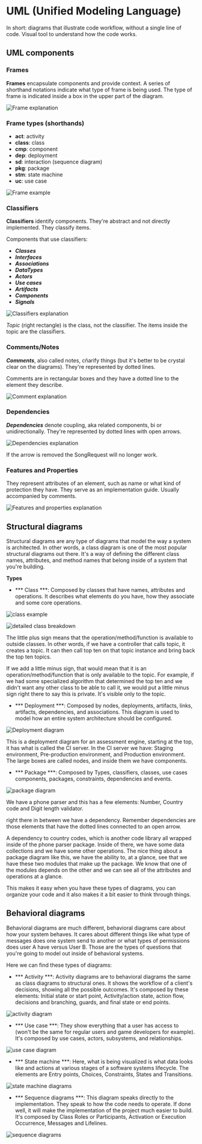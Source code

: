 # UML (Unified Modeling Language)

In short: diagrams that illustrate code workflow, without a single line of code. Visual tool to understand how the code works.

## UML components

### Frames

**Frames** encapsulate components and provide context. A series of shorthand notations indicate what type of frame is being used. The type of frame is indicated inside a box in the upper part of the diagram.

![Frame explanation](https://s3-us-west-2.amazonaws.com/devcamp-pictures/UML+images/Screen+Shot+2017-10-11+at+2.39.43+PM.png)

### Frame types (shorthands)

* **act**: activity
* **class**: class
* **cmp**: component
* **dep**: deployment
* **sd**: interaction (sequence diagram)
* **pkg**: package
* **stm**: state machine
* **uc**: use case

 ![Frame example](https://s3-us-west-2.amazonaws.com/devcamp-pictures/UML+images/Screen+Shot+2017-10-11+at+3.08.36+PM.png)

 ### Classifiers

 **Classifiers** identify components. They're abstract and not directly implemented. They classify items.

 Components that use classifiers: 

 * ***Classes***
 * ***Interfaces***
 * ***Associations***
 * ***DataTypes***
 * ***Actors***
 * ***Use cases***
 * ***Artifacts***
 * ***Components***
 * ***Signals***

 ![Classifiers explanation](https://s3-us-west-2.amazonaws.com/devcamp-pictures/UML+images/Screen+Shot+2017-10-11+at+3.50.07+PM.png)
 
 *Topic* (right rectangle) is the class, not the classifier. The items inside the topic are the classifiers.

 ### Comments/Notes

 ***Comments***, also called notes, cñarify things (but it's better to be crystal clear on the diagrams). They're represented by dotted lines.

 Comments are in rectangular boxes and they have a dotted line to the element they describe.

 ![Comment explanation](https://s3-us-west-2.amazonaws.com/devcamp-pictures/UML+images/Screen+Shot+2017-10-12+at+10.14.02+AM.png)

 ### Dependencies

 ***Dependencies*** denote coupling, aka related components, bi or unidirectionally. They're represented by dotted lines with open arrows.

 ![Dependencies explanation](https://s3-us-west-2.amazonaws.com/devcamp-pictures/UML+images/Screen+Shot+2017-10-12+at+11.02.32+AM.png)

 If the arrow is removed the SongRequest will no longer work.

 ### Features and Properties

 They represent attributes of an element, such as name or what kind of protection they have. They serve as an implementation guide. Usually accompanied by comments.

 ![Features and properties explanation](https://s3-us-west-2.amazonaws.com/devcamp-pictures/UML+images/Screen+Shot+2017-10-12+at+11.25.11+AM.png)

 ## Structural diagrams

 Structural diagrams are any type of diagrams that model the way a system is architected. In other words, a class diagram is one of the most popular structural diagrams out there. It's a way of defining the different class names, attributes, and method names that belong inside of a system that you're building.

 **Types**

 * *** Class ***: Composed by classes that have names, attributes and operations. It describes what elements do you have, how they associate and some core operations.

 ![class example](https://s3-us-west-2.amazonaws.com/devcamp-pictures/UML+images/Screen+Shot+2017-10-12+at+1.53.59+PM.png)

 ![detailed class breakdown](https://s3-us-west-2.amazonaws.com/devcamp-pictures/UML+images/Screen+Shot+2017-10-12+at+1.56.22+PM.png)

 The little plus sign means that the operation/method/function is available to outside classes. In other words, if we have a controller that calls topic, it creates a topic. It can then call top ten on that topic instance and bring back the top ten topics.

If we add a little minus sign, that would mean that it is an operation/method/function that is only available to the topic. For example, if we had some specialized algorithm that determined the top ten and we didn't want any other class to be able to call it, we would put a little minus sign right there to say this is private. It's visible only to the topic.

 * *** Deployment ***: Composed by nodes, deployments, artifacts, links, artifacts, dependencies, and associations. This diagram is used to model how an entire system architecture should be configured.

 ![Deployment diagram](https://s3-us-west-2.amazonaws.com/devcamp-pictures/UML+images/Screen+Shot+2017-10-12+at+2.41.43+PM.png)

 This is a deployment diagram for an assessment engine, starting at the top, it has what is called the CI server. In the CI server we have: Staging environment, Pre-production environment, and Production environment. The large boxes are called nodes, and inside them we have components.

 * *** Package ***: Composed by Types, classifiers, classes, use cases components, packages, constraints, dependencies and events. 

 ![package diagram](https://s3-us-west-2.amazonaws.com/devcamp-pictures/UML+images/Screen+Shot+2017-10-12+at+4.09.39+PM.png)

 We have a phone parser and this has a few elements: Number, Country code and Digit length validator.

 right there in between we have a dependency. Remember dependencies are those elements that have the dotted lines connected to an open arrow.

A dependency to country codes, which is another code library all wrapped inside of the phone parser package. Inside of there, we have some data collections and we have some other operations. The nice thing about a package diagram like this, we have the ability to, at a glance, see that we have these two modules that make up the package. We know that one of the modules depends on the other and we can see all of the attributes and operations at a glance.

This makes it easy when you have these types of diagrams, you can organize your code and it also makes it a bit easier to think through things.

## Behavioral diagrams

Behavioral diagrams are much different, behavioral diagrams care about how your system behaves. It cares about different things like what type of messages does one system send to another or what types of permissions does user A have versus User B. Those are the types of questions that you're going to model out inside of behavioral systems.

Here we can find these types of diagrams:

* *** Activity ***: Activity diagrams are to behavioral diagrams the same as class diagrams to structural ones. It shows the workflow of a client's decisions, showing all the possible outcomes. It's composed by these elements: Initial state or start point, Activity/action state, action flow, decisions and branching, guards, and final state or end points.

![activity diagram](https://s3-us-west-2.amazonaws.com/devcamp-pictures/UML+images/Screen+Shot+2017-10-13+at+10.18.53+AM.png)

* *** Use case ***: They show everything that a user has access to (won't be the same for regular users and game developers for example). It's composed by use cases, actors, subsystems, and relationships.

![use case diagram](https://s3-us-west-2.amazonaws.com/devcamp-pictures/UML+images/Screen+Shot+2017-10-13+at+10.22.01+AM.png)

* *** State machine ***: Here, what is being visualized is what data looks like and actions at various stages of a software systems lifecycle. The elements are Entry points, Choices, Constraints, States and Transitions.

![state machine diagrams](https://s3-us-west-2.amazonaws.com/devcamp-pictures/UML+images/Screen+Shot+2017-10-13+at+10.40.54+AM.png)

* *** Sequence diagrams ***: This diagram speaks directly to the implementation. They speak to how the code needs to operate. If done well, it will make the implementation of the project much easier to build. It's composed by Class Roles or Participants, Activation or Execution Occurrence, Messages and Lifelines.

![sequence diagrams](https://s3-us-west-2.amazonaws.com/devcamp-pictures/UML+images/Screen+Shot+2017-10-13+at+11.29.33+AM.png)


